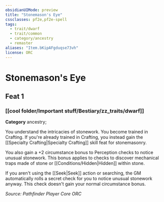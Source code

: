 ```yaml
---
obsidianUIMode: preview
title: "Stonemason's Eye"
cssclasses: pf2e,pf2e-spell
tags:
  - trait/dwarf
  - trait/common
  - category/ancestry
  - remaster
aliases: "Item.bKipAFgduqse73vh"
license: ORC
---
```

# Stonemason's Eye
## Feat 1
### [[cool folder/Important stuff/Bestiary/zz_traits/dwarf]]

**Category** ancestry; 




You understand the intricacies of stonework. You become trained in Crafting. If you're already trained in Crafting, you instead gain the [[Specialty Crafting|Specialty Crafting]] skill feat for stonemasonry.

You also gain a +2 circumstance bonus to Perception checks to notice unusual stonework. This bonus applies to checks to discover mechanical traps made of stone or [[Conditions/Hidden|Hidden]] within stone.

If you aren't using the [[Seek|Seek]] action or searching, the GM automatically rolls a secret check for you to notice unusual stonework anyway. This check doesn't gain your normal circumstance bonus.

*Source: Pathfinder Player Core*
*ORC*